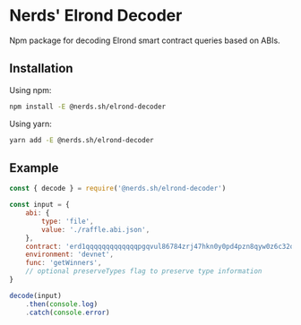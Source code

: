# Nerds' Elrond Decoder

Npm package for decoding Elrond smart contract queries based on ABIs.

## Installation

Using npm:

```sh
npm install -E @nerds.sh/elrond-decoder
```

Using yarn:

```sh
yarn add -E @nerds.sh/elrond-decoder
```

## Example

```js   
const { decode } = require('@nerds.sh/elrond-decoder')

const input = {
	abi: {
		type: 'file',
		value: './raffle.abi.json',
	},
	contract: 'erd1qqqqqqqqqqqqqpgqvul86784zrj47hkn0y0pd4pzn8qyw0z6c32q558mf5',
	environment: 'devnet',
	func: 'getWinners',
    // optional preserveTypes flag to preserve type information
}

decode(input)
    .then(console.log)
    .catch(console.error)   
```

```
